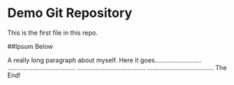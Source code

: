 # Demo Git Repository

This is the first file in this repo.

##Ipsum Below

A really long paragraph about myself.
Here it goes..........................
......................................
......................................
.....................................
The End!